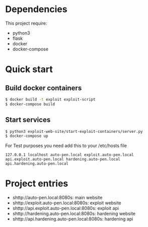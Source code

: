 # Dependencies

This project require:

- python3
- flask
- docker
- docker-compose

# Quick start

## Build docker containers

```bash
$ docker build -t exploit exploit-script
$ docker-compose build
```

## Start services

```bash
$ python3 exploit-web-site/start-exploit-containers/server.py
$ docker-compose up
```

For Test purposes you need add this to your /etc/hosts file

```
127.0.0.1 localhost auto-pen.local exploit.auto-pen.local api.exploit.auto-pen.local hardening.auto-pen.local api.hardening.auto-pen.local
```

# Project entries

- shttp://auto-pen.local:8080s: main website
- shttp://exploit.auto-pen.local:8080s: exploit website
- shttp://api.exploit.auto-pen.local:8080s: exploit api
- shttp://hardening.auto-pen.local:8080s: hardening website
- shttp://api.hardening.auto-pen.local:8080s: hardening api
